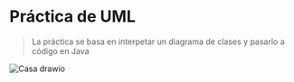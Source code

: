 # Práctica de UML
> La práctica se basa en interpetar un diagrama de clases y pasarlo a código en Java


![Casa drawio](https://user-images.githubusercontent.com/91748294/196049435-a33758b9-c0c7-4f32-acdb-35c128b3c7ea.png)
